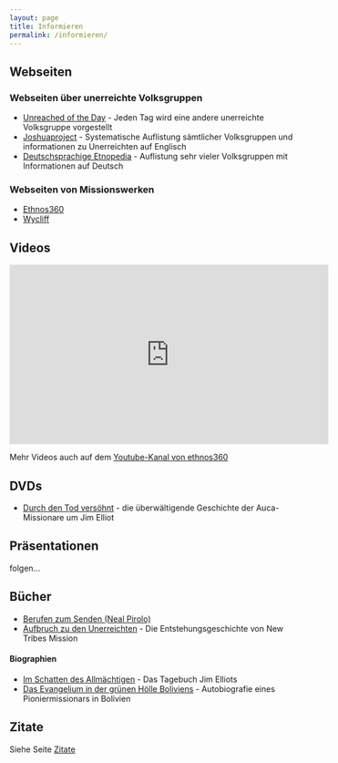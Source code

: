 ```yaml
---
layout: page
title: Informieren
permalink: /informieren/
---
```


## Webseiten

### Webseiten über unerreichte Volksgruppen
* <a href="https://unreachedoftheday.org/" target="_blank">Unreached of the Day</a> - Jeden Tag wird eine andere unerreichte Volksgruppe vorgestellt
* <a href="https://joshuaproject.net/" target="_blank">Joshuaproject</a> - Systematische Auflistung sämtlicher Volksgruppen und informationen zu Unerreichten auf Englisch
* <a href="https://de.etnopedia.org/" target="_blank">Deutschsprachige Etnopedia</a> - Auflistung sehr vieler Volksgruppen mit Informationen auf Deutsch

### Webseiten von Missionswerken

* <a href="https://ethnos360.de/" target="_blank">Ethnos360</a>  
* <a href="https://wycliff.de/" target="_blank">Wycliff</a>  

## Videos

<iframe width="560" height="315" src="https://www.youtube-nocookie.com/embed/EgygLwLfKW0" title="YouTube video player" frameborder="0" allow="accelerometer; autoplay; clipboard-write; encrypted-media; gyroscope; picture-in-picture; web-share" allowfullscreen></iframe>


Mehr Videos auch auf dem <a href="https://www.youtube.com/@ethnos360deutschland7" target="_blank">Youtube-Kanal von ethnos360</a>

## DVDs

* <a href="https://www.cbuch.de/durch-den-tod-versoehnt-dvd.html" target="_blank">Durch den Tod versöhnt</a> - die überwältigende Geschichte der Auca-Missionare um Jim Elliot


## Präsentationen

folgen...

## Bücher

* <a href="https://ethnos360.de/shop/produkte/berufen-zum-senden/" target="_blank">Berufen zum Senden (Neal Pirolo)</a>  
* <a href="https://ethnos360.de/shop/produkte/aufbruch-zu-den-unerreichten/" target="_blank">Aufbruch zu den Unerreichten</a> - Die Entstehungsgeschichte von New Tribes Mission  

#### Biographien
* <a href="https://www.cb-buchshop.de/396045000/im-schatten-des-allmaechtigen.html" target="_blank">Im Schatten des Allmächtigen</a> - Das Tagebuch Jim Elliots  
* <a href="https://ethnos360.de/shop/produkte/das-evangelium-in-der-gruenen-hoelle-boliviens/" target="_blank">Das Evangelium in der grünen Hölle Boliviens</a> - Autobiografie eines Pioniermissionars in Bolivien  


## Zitate

Siehe Seite [Zitate](/zitate)

